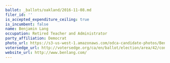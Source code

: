 ```yaml
---
ballot: _ballots/oakland/2016-11-08.md
filer_id: ''
is_accepted_expenditure_ceiling: true
is_incumbent: false
name: Benjamin Lang
occupation: Retired Teacher and Administrator
party_affiliation: Democrat
photo_url: https://s3-us-west-1.amazonaws.com/odca-candidate-photos/Ben-Lang.png
votersedge_url: http://votersedge.org/ca/en/ballot/election/area/42/contests/contest/13217/candidate/130696?&county=Alameda%20County&election_authority_id=1
website_url: http://www.benlang.com/
---
```

